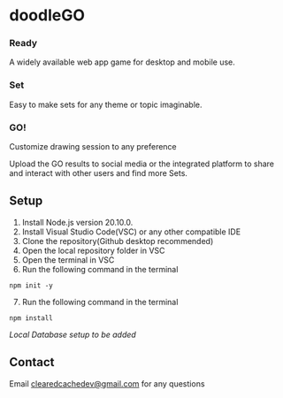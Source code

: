 # doodleGO

### Ready
A widely available web app game for desktop and mobile use.
### Set
Easy to make sets for any theme or topic imaginable.
### GO!
Customize drawing session to any preference

Upload the GO results to social media or the integrated platform to share and interact with other users and find more Sets.

## Setup

1. Install Node.js version 20.10.0.
2. Install Visual Studio Code(VSC) or any other compatible IDE
3. Clone the repository(Github desktop recommended)
4. Open the local repository folder in VSC
5. Open the terminal in VSC
6. Run the following command in the terminal
```
npm init -y
```
7. Run the following command in the terminal
```
npm install
```
*Local Database setup to be added*

## Contact

Email clearedcachedev@gmail.com for any questions
